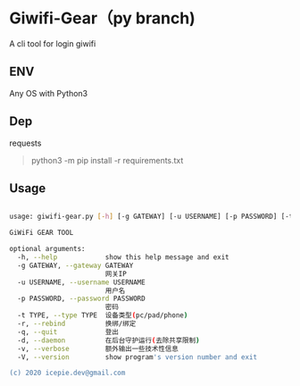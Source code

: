 # Giwifi-Gear（py branch)
A cli tool for login giwifi 

## ENV
Any OS with Python3

## Dep
requests
> python3 -m pip install -r requirements.txt

## Usage
``` bash

usage: giwifi-gear.py [-h] [-g GATEWAY] [-u USERNAME] [-p PASSWORD] [-t TYPE] [-r] [-q] [-d] [-v] [-V]

GiWiFi GEAR TOOL

optional arguments:
  -h, --help            show this help message and exit
  -g GATEWAY, --gateway GATEWAY
                        网关IP
  -u USERNAME, --username USERNAME
                        用户名
  -p PASSWORD, --password PASSWORD
                        密码
  -t TYPE, --type TYPE  设备类型(pc/pad/phone)
  -r, --rebind          换绑/绑定
  -q, --quit            登出
  -d, --daemon          在后台守护运行(去除共享限制)
  -v, --verbose         额外输出一些技术性信息
  -V, --version         show program's version number and exit

(c) 2020 icepie.dev@gmail.com
``` 
